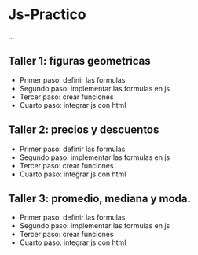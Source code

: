# Js-Practico

...

## Taller 1: figuras geometricas

- Primer paso: definir las  formulas
- Segundo paso: implementar las formulas en js
- Tercer paso: crear funciones
- Cuarto paso: integrar js con html
## Taller 2: precios y descuentos

- Primer paso: definir las  formulas
- Segundo paso: implementar las formulas en js
- Tercer paso: crear funciones
- Cuarto paso: integrar js con html
## Taller 3: promedio, mediana y moda.

- Primer paso: definir las  formulas
- Segundo paso: implementar las formulas en js
- Tercer paso: crear funciones
- Cuarto paso: integrar js con html
